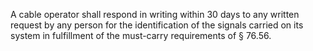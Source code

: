 A cable operator shall respond in writing within 30 days to any written request by any person for the identification of the signals carried on its system in fulfillment of the must-carry requirements of § 76.56.

